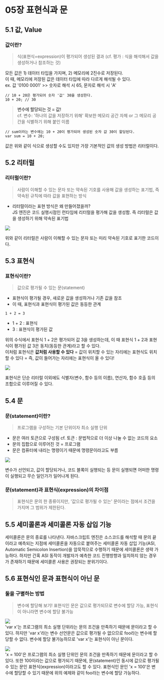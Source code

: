 # 05장 표현식과 문

## 5.1 값, Value
### 값이란?
>식(표현식=expression)이 평가되어 생성된 결과
(cf. 평가 : 식을 해석해서 값을 생성하거나 참조하는 것)

모든 값은 1) 데이터 타입을 가지며, 2) 메모리에 2진수로 저장된다. <br>
이 때, 메모리에 저장된 값은 데이터 타입에 따라 다르게 해석될 수 있다. <br>
ex. 값 '0100 0001' >> 숫자로 해석 시 65, 문자로 해석 시 'A'

```JS
// 10 + 20은 평가되어 숫자 '값' 30을 생성한다.
10 + 20; // 30
```
> **변수에 할당되는 것 = 값!** <br>
cf. 변수: '하나의 값을 저장하기 위해' 확보한 메모리 공간 자체 or 그 메모리 공간을 식별하기 위해 붙인 이름

```JS
// sum이라는 변수에는 10 + 20이 평가되어 생성된 숫자 값 30이 할당된다.
var sum = 10 + 20;
```
값은 위와 같이 식으로 생성할 수도 있지만 가장 기본적인 값의 생성 방법은 리터럴이다.

## 5.2 리터럴
### 리터럴이란?
> 사람이 이해할 수 있는 문자 또는 약속된 기호를 사용해 값을 생성하는 표기법, 즉 약속된 규칙에 따라 값을 표현하는 방식

- 리터럴이라는 표현 방식은 왜 만들어졌을까? <br>
JS 엔진은 코드 실행시점인 런타임에 리터럴을 평가해 값을 생성함. 즉 리터럴은 값을 생성하기 위해 약속된 표기법

![](https://velog.velcdn.com/images/chtoqur/post/fc37d5e5-003d-45da-b78c-e51311b32f0f/image.png)

위와 같이 리터럴은 사람이 이해할 수 있는 문자 또는 미리 약속된 기호로 표기한 코드이다.

## 5.3 표현식
### 표현식이란?
> 값으로 평가될 수 있는 문(statement) <br>

- 표현식이 평가될 경우, 새로운 값을 생성하거나 기존 값을 참조 <br>
- 이 때, 표현식과 표현식이 평가된 값은 동등한 관계 <br>
```
1 + 2 = 3
```
- 1 + 2 : 표현식 <br>
- 3 : 표현식이 평가된 값  <br>

위의 수식에서 표현식 1 + 2은 평가되어 값 3을 생성하는데, 이 때 표현식 1 + 2과 표현식이 평가된 값 3은 동치(동등한 관계)라고 할 수 있다. <br>
이처럼 표현식은 **값처럼 사용할 수 있다** = 값이 위치할 수 있는 자리에는 표현식도 위치할 수 있다 = 즉, 값이 들어가는 자리에는 표현식이 올 수 있다!

![](https://velog.velcdn.com/images/chtoqur/post/47f12adb-71ed-4119-83cb-27a3044101bb/image.png)

표현식은 단순 리터럴 이외에도 식별자(변수, 함수 등의 이름), 연산자, 함수 호출 등의 조합으로 이루어질 수 있다.

## 5.4 문
### 문(statement)이란?
> 프로그램을 구성하는 기본 단위이자 최소 실행 단위
- 문은 여러 토큰으로 구성됨
cf. 토큰 : 문법적으로 더 이상 나눌 수 없는 코드의 요소
- 문의 집합으로 이루어진 것 = 프로그램
- 문은 컴퓨터에 내리는 명령이기 때문에 명령문이라고도 부름

![](https://velog.velcdn.com/images/chtoqur/post/481511f8-e0cf-4cbe-88f0-308abbd15825/image.png)

변수가 선언되고, 값이 할당되거나, 코드 블록이 실행되는 등 문이 실행되면 어떠한 명령이 실행되고 무슨 일인가가 일어나게 된다.

### 문(statement)과 표현식(expression)의 차이점
> 표현식은 문의 한 종류이지만, '값으로 평가될 수 있는' 문이라는 점에서 조건을 가지며 그 범위가 제한된다.

## 5.5 세미콜론과 세미콜론 자동 삽입 기능
세미콜론은 문의 종료를 나타낸다. 자바스크립트 엔진은 소스코드를 해석할 때 문의 끝이라고 예측되는 지점에 세미콜론을 자동으로 붙여주는 세미콜론 자동 삽입 기능(ASI, Automatic Semicolon Insertion)을 암묵적으로 수행하기 때문에 세미콜론은 생략 가능하다. 하지만 간혹 ASI 동작이 개발자가 예측한 코드 진행방향과 일치하지 않는 경우가 존재하기 때문에 세미콜론 사용은 권장되는 분위기이다.

## 5.6 표현식인 문과 표현식이 아닌 문
### 둘을 구별하는 방법
> 변수에 할당해 보기! 표현식인 문은 값으로 평가되므로 변수에 할당 가능, 표현식이 아니라면 변수에 할당 불가능

![](https://velog.velcdn.com/images/chtoqur/post/b2f7f181-9823-4d1d-89aa-f504aa86d468/image.png) <br>
'var x'는 프로그램의 최소 실행 단위라는 문의 조건을 만족하기 때문에 문이라고 할 수 있다. 하지만 'var x'라는 변수 선언문은 값으로 평가될 수 없으므로 foo라는 변수에 할당할 수 없다. 변수에 할당 불가능하므로 'var x'는 표현식이 아닌 문이다.

![](https://velog.velcdn.com/images/chtoqur/post/55c84813-4d34-4457-a385-890699b06af1/image.png) <br>
'x = 100'은 프로그램의 최소 실행 단위인 문의 조건을 만족하기 때문에 문이라고 할 수 있다. 또한 100이라는 값으로 평가되기 때문에, 문(statement)인 동시에 값으로 평가될 수 있는 문인 표현식(expression)이라고도 할 수 있다. 표현식인 문인 'x = 100'은 변수에 할당할 수 있기 때문에 위의 예제와 같이 foo라는 변수에 할당 가능하다.
